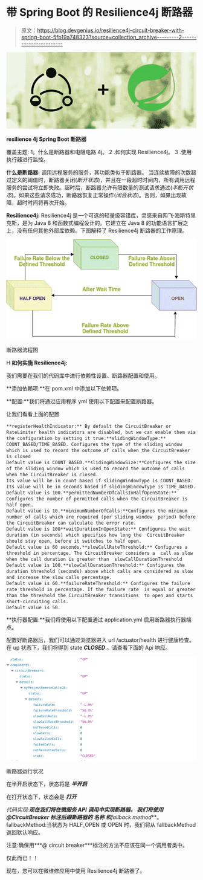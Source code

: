 # 带 Spring Boot 的 Resilience4j 断路器

> 原文：<https://blog.devgenius.io/resilience4j-circuit-breaker-with-spring-boot-5fb19a748323?source=collection_archive---------2----------------------->

![](img/495e6749f1eccfd476baa0b3c2d2221f.png)

**resilience 4j Spring Boot 断路器**

覆盖主题:
1。什么是断路器和电阻电路 4j。
2 .如何实现 Resilience4j。
3 .使用执行器进行监控。

**什么是断路器:**
调用远程服务的服务，其功能类似于断路器。
当连续故障的次数超过定义的阈值时，断路器关闭(*断开状态*)，并且在一段超时时间内，所有调用远程服务的尝试将立即失败。超时后，断路器允许有限数量的测试请求通过(*半断开状态*)。如果这些请求成功，断路器恢复正常操作(*闭合状态*)。否则，如果出现故障，超时时间将再次开始。

**Resilience4j:**
Resilience4j 是一个可选的轻量级容错库，灵感来自网飞·海斯特里克斯，是为 Java 8 和函数式编程设计的。它建立在 Java 8 的功能语言扩展之上，没有任何其他外部库依赖。下图解释了 Resilience4j 断路器的工作原理。

![](img/35ecff76876ed6bc9a8a1b38efffa06c.png)

断路器流程图

H **如何实施 Resilience4j:**

我们需要在我们的代码库中进行依赖性设置、断路器配置和使用。

**添加依赖项:**在 pom.xml 中添加以下依赖项。

**配置:**我们将通过应用程序 yml 使用以下配置来配置断路器。

让我们看看上面的配置

```
**registerHealthIndicator:** By default the CircuitBreaker or RateLimiter health indicators are disabled, but we can enable them via the configuration by setting it true.**slidingWindowType:** COUNT_BASED/TIME_BASED. Configures the type of the sliding window which is used to record the outcome of calls when the CircuitBreaker is closed
Default value is COUNT_BASED.**slidingWindowSize:**Configures the size of the sliding window which is used to record the outcome of calls when the CircuitBreaker is closed. 
Its value will be in count based if slidingWindowType is COUNT_BASED.
Its value will be in seconds based if slidingWindowType is TIME_BASED.
Default value is 100.**permittedNumberOfCallsInHalfOpenState:** Configures the number of permitted calls when the CircuitBreaker is half open.
Default value is 10.**minimumNumberOfCalls:**Configures the minimum number of calls which are required (per sliding window  period) before the CircuitBreaker can calculate the error rate.
Default value is 100**waitDurationInOpenState:** Configures the wait duration (in seconds) which specifies how long the  CircuitBreaker should stay open, before it switches to half open.
Default value is 60 seconds.**slowCallRateThreshold:** Configures a threshold in percentage. The CircuitBreaker considers a  call as slow when the call duration is greater than  slowCallDurationThreshold
Default value is 100.**slowCallDurationThreshold:** Configures the duration threshold (seconds) above which calls are considered as slow and increase the slow calls percentage.
Default value is 60.**failureRateThreshold:** Configures the failure rate threshold in percentage. If the failure rate  is equal or greater than the threshold the CircuitBreaker transitions  to open and starts short-circuiting calls.
Default value is 50.
```

**执行器配置:**我们将使用以下配置通过 application.yml 启用断路器执行器端点。

配置好断路器后，我们可以通过浏览器进入 url <host>/actuator/health 进行健康检查。在 up 状态下，我们将得到 state ***CLOSED*** 。请查看下面的 Api 响应。</host>

![](img/24cf5b2fb0978eb8b6cc4f00f3e27553.png)

断路器运行状况

在半开启状态<retry>下，状态将是 ***半开启***</retry>

在打开状态<remote api="" down="">下，状态会是 ***打开***</remote>

**代码实现:**现在我们将在微服务 API 调用中实现断路器。
我们将使用 ***@CircuitBreaker*** 标注后跟断路器的 ***名称*** 和***fallback method***。
fallbackMethod:当状态为 HALF_OPEN 或 OPEN 时，我们将从 fallbackMethod 返回默认响应。

注意:确保用***@ circuit breaker***标注的方法不应该在同一个调用者类中。

仅此而已！！

现在，您可以在微维修应用中使用 Resilience4j 断路器了。
